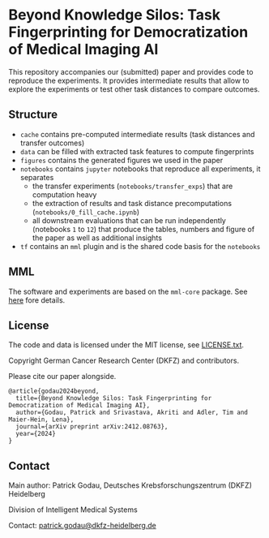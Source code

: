 # Beyond Knowledge Silos: Task Fingerprinting for Democratization of Medical Imaging AI

This repository accompanies our (submitted) paper and provides code to reproduce the experiments. 
It provides intermediate results that allow to explore the experiments or test other task distances
to compare outcomes. 

## Structure

 - `cache` contains pre-computed intermediate results (task distances and transfer outcomes)
 - `data` can be filled with extracted task features to compute fingerprints
 - `figures` contains the generated figures we used in the paper
 - `notebooks` contains `jupyter` notebooks that reproduce all experiments, it separates
   - the transfer experiments (`notebooks/transfer_exps`) that are computation heavy
   - the extraction of results and task distance precomputations (`notebooks/0_fill_cache.ipynb`)
   - all downstream evaluations that can be run independently (notebooks `1` to `12`) that produce the tables, numbers and figure of the paper as well as additional insights
 - `tf` contains an `mml` plugin and is the shared code basis for the `notebooks`

## MML

The software and experiments are based on the `mml-core` package. See [here](https://github.com/IMSY-DKFZ/mml) fore details.

## License

The code and data is licensed under the MIT license, see [LICENSE.txt](LICENSE.txt).

Copyright German Cancer Research Center (DKFZ) and contributors. 

Please cite our paper alongside.

```
@article{godau2024beyond,
  title={Beyond Knowledge Silos: Task Fingerprinting for Democratization of Medical Imaging AI},
  author={Godau, Patrick and Srivastava, Akriti and Adler, Tim and Maier-Hein, Lena},
  journal={arXiv preprint arXiv:2412.08763},
  year={2024}
}
```

## Contact

Main author: Patrick Godau, Deutsches Krebsforschungszentrum (DKFZ) Heidelberg

Division of Intelligent Medical Systems

Contact: patrick.godau@dkfz-heidelberg.de